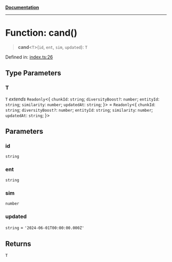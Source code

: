 [**Documentation**](../../../README.md)

***

# Function: cand()

> **cand**\<`T`\>(`id`, `ent`, `sim`, `updated`): `T`

Defined in: [index.ts:26](https://github.com/ceponatia/roler/blob/1efd6363aec6d66587551f7c0b65cf6ffafb4079/packages/testutils/src/index.ts#L26)

## Type Parameters

### T

`T` *extends* `Readonly`\<\{ `chunkId`: `string`; `diversityBoost?`: `number`; `entityId`: `string`; `similarity`: `number`; `updatedAt`: `string`; \}\> = `Readonly`\<\{ `chunkId`: `string`; `diversityBoost?`: `number`; `entityId`: `string`; `similarity`: `number`; `updatedAt`: `string`; \}\>

## Parameters

### id

`string`

### ent

`string`

### sim

`number`

### updated

`string` = `'2024-06-01T00:00:00.000Z'`

## Returns

`T`
